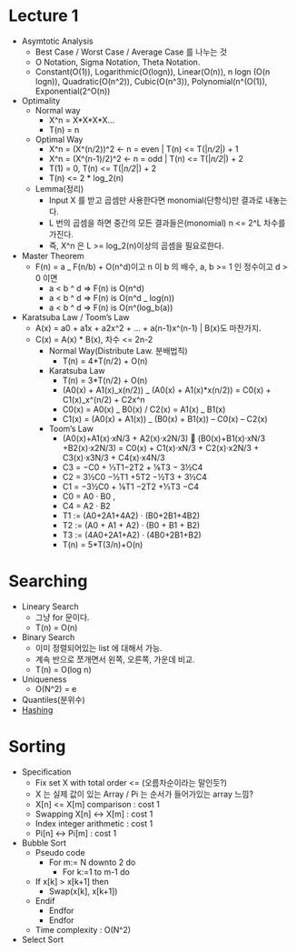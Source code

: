 # Lecture 1

- Asymtotic Analysis
  - Best Case / Worst Case / Average Case 를 나누는 것
  - O Notation, Sigma Notation, Theta Notation.
  - Constant(O(1)), Logarithmic(O(logn)), Linear(O(n)), n logn (O(n logn)), Quadratic(O(n^2)), Cubic(O(n^3)), Polynomial(n^(O(1)), Exponential(2^O(n))
- Optimality
  - Normal way
    - X^n = X\*X\*X\*X…
    - T(n) = n
  - Optimal Way
    - X^n = (X^(n/2))^2 <- n = even | T(n) <= T(|_n/2_|) + 1
    - X^n = (X^(n-1)/2)^2 <- n = odd | T(n) <= T(|_n/2_|) + 2
    - T(1) = 0, T(n) <= T(|_n/2_|) + 2
    - T(n) <= 2 \* log_2(n)
  - Lemma(정리)
    - Input X 를 받고 곱셈만 사용한다면 monomial(단항식)만 결과로 내놓는다.
    - L 번의 곱셈을 하면 중간의 모든 결과들은(monomial) n <= 2^L 차수를 가진다.
    - 즉, X^n 은 L >= log_2(n)이상의 곱셈을 필요로한다.
- Master Theorem
  - F(n) = a \_ F(n/b) + O(n^d)이고 n 이 b 의 배수, a, b >= 1 인 정수이고 d > 0 이면
    - a < b ^ d => F(n) is O(n^d)
    - a < b ^ d => F(n) is O(n^d \_ log(n))
    - a < b ^ d => F(n) is O(n^(log_b(a))
- Karatsuba Law / Toom’s Law
  - A(x) = a0 + a1x + a2x^2 + … + a(n-1)x^(n-1) | B(x)도 마찬가지.
  - C(x) = A(x) \* B(x), 차수 <= 2n-2
    - Normal Way(Distribute Law. 분배법칙)
      - T(n) = 4\*T(n/2) + O(n)
    - Karatsuba Law
      - T(n) = 3\*T(n/2) + O(n)
      - (A0(x) + A1(x)_x(n/2)) _ (A0(x) + A1(x)\*x(n/2)) = C0(x) + C1(x)\_x^(n/2) + C2x^n
      - C0(x) = A0(x) _ B0(x) / C2(x) = A1(x) _ B1(x)
      - C1(x) = (A0(x) + A1(x)) \_ (B0(x) + B1(x)) – C0(x) – C2(x)
    - Toom’s Law
      - (A0(x)+A1(x)·xN/3 + A2(x)·x2N/3)  (B0(x)+B1(x)·xN/3 +B2(x)·x2N/3) = C0(x) + C1(x)·xN/3 + C2(x)·x2N/3 + C3(x)·x3N/3 + C4(x)·x4N/3
      - C3 = −C0 + ⅓T1−2T2 + ⅙T3 − 3½C4
      - C2 = 3½C0 −½T1 +5T2 −½T3 + 3½C4
      - C1 = −3½C0 + ⅙T1 −2T2 +⅓T3 −C4
      - C0 = A0 · B0 ,
      - C4 = A2 · B2
      - T1 := (A0+2A1+4A2) · (B0+2B1+4B2)
      - T2 := (A0 + A1 + A2) · (B0 + B1 + B2)
      - T3 := (4A0+2A1+A2) · (4B0+2B1+B2)
      - T(n) = 5\*T(3/n)+O(n)

# Searching

- Lineary Search
  - 그냥 for 문이다.
  - T(n) = O(n)
- Binary Search
  - 이미 정렬되어있는 list 에 대해서 가능.
  - 계속 반으로 쪼개면서 왼쪽, 오른쪽, 가운데 비교.
  - T(n) = O(log n)
- Uniqueness
  - O(N^2) = e
- Quantiles(분위수)
- [Hashing](http://luyin.tistory.com/191)

# Sorting

- Specification
  - Fix set X with total order <= (오름차순이라는 말인듯?)
  - X 는 실제 값이 있는 Array / Pi 는 순서가 들어가있는 array 느낌?
  - X[n] <= X[m] comparison : cost 1
  - Swapping X[n] <-> X[m] : cost 1
  - Index integer arithmetic : cost 1
  - Pi[n] <-> Pi[m] : cost 1
- Bubble Sort
  - Pseudo code
    - For m:= N downto 2 do
      - For k:=1 to m-1 do
  - If x[k] > x[k+1] then
    - Swap(x[k], x[k+1])
  - Endif
    - Endfor
    - Endfor
  - Time complexity : O(N^2)
- Select Sort

